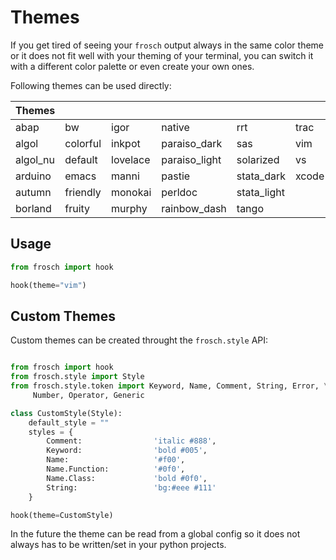 # Themes

If you get tired of seeing your `frosch` output always in the same color theme or it does not fit well with
your theming of your terminal, you can switch it with a different color palette or even create your own ones.

Following themes can be used directly:

| Themes   |          |          |               |             |      |
|----------|----------|----------|---------------|-------------|------|
| abap     | bw       | igor     | native        | rrt         | trac |
| algol    | colorful | inkpot   | paraiso_dark  | sas         | vim  |
| algol_nu | default  | lovelace | paraiso_light | solarized   | vs   |
| arduino  | emacs    | manni    | pastie        | stata_dark  | xcode |
| autumn   | friendly | monokai  | perldoc       | stata_light |      |
| borland  | fruity   | murphy   | rainbow_dash  | tango       |      |


## Usage

```python
from frosch import hook

hook(theme="vim")
```

## Custom Themes

Custom themes can be created throught the `frosch.style` API:

```python

from frosch import hook
from frosch.style import Style
from frosch.style.token import Keyword, Name, Comment, String, Error, \
     Number, Operator, Generic

class CustomStyle(Style):
    default_style = ""
    styles = {
        Comment:                'italic #888',
        Keyword:                'bold #005',
        Name:                   '#f00',
        Name.Function:          '#0f0',
        Name.Class:             'bold #0f0',
        String:                 'bg:#eee #111'
    }

hook(theme=CustomStyle)

```

In the future the theme can be read from a global config so it does not always has to be written/set in your python projects.
